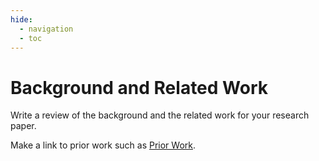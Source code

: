 ```yaml
---
hide:
  - navigation
  - toc
---
```


# Background and Related Work

Write a review of the background and the related work for your research paper.

Make a link to prior work such as [Prior Work](https://videogameanalysis.netlify.app/introduction/).
